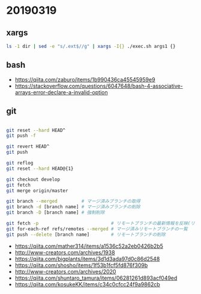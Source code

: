 # 20190319

## xargs


```sh
ls -1 dir | sed -e "s/.ext$//g" | xargs -I{} ./exec.sh args1 {}
```


## bash

* https://qiita.com/zaburo/items/1b990436ca45545959e9
* https://stackoverflow.com/questions/6047648/bash-4-associative-arrays-error-declare-a-invalid-option

## git

```sh

git reset --hard HEAD^
git push -f

git revert HEAD^ 
git push

git reflog
git reset --hard HEAD@{1}

git checkout develop
git fetch
git merge origin/master

git branch --merged         # マージ済みブランチの取得
git branch -d [branch name] # マージ済みブランチの削除
git branch -D [branch name] # 強制削除

git fetch -p                           # リモートブランチの最新情報を反映(リモートブランチの削除)
git for-each-ref refs/remotes --merged # マージ済みリモートブランチの一覧
git push --delete [branch name]        # リモートブランチの削除
```

* https://qiita.com/mather314/items/a1536c52a2eb0426b2b5
* http://www-creators.com/archives/1938
* https://qiita.com/bigplants/items/3d1d3ada97d0c86d2548
* https://qiita.com/shosho/items/1f53b1fcf5fd876f309b
* http://www-creators.com/archives/2020
* https://qiita.com/shuntaro_tamura/items/06281261d893acf049ed
* https://qiita.com/kosukeKK/items/c34c0cfcc24f9a9862cb
